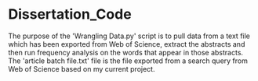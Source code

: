 # Dissertation_Code
The purpose of the 'Wrangling Data.py' script is to pull data from a text file which has been exported from Web of Science, extract the abstracts and then run frequency analysis on the words that appear in those abstracts. 
The 'article batch file.txt' file is the file exported from a search query from Web of Science based on my current project.   
